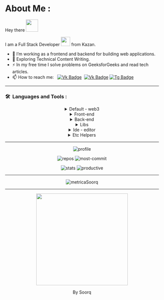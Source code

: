 # About Me :

<p>Hey there <img src="https://media.giphy.com/media/hvRJCLFzcasrR4ia7z/giphy.gif" width="40"></p>

I am a Full Stack Developer <img src="https://media.giphy.com/media/WUlplcMpOCEmTGBtBW/giphy.gif" width="30"> from Kazan.

- 🔭 I’m working as a frontend and backend for building web applications.
- 🌱 Exploring Technical Content Writing.
- ⚡ In my free time I solve problems on GeeksforGeeks and read tech articles.
- 📫 How to reach me: &nbsp; [![Vk Badge](https://img.shields.io/badge/-danil-blue?style=flat&logo=vk&logoColor=white)](https://www.vk.com/raevmika)&nbsp; [![Vk Badge](https://img.shields.io/badge/-danil-red?style=flat&logo=gmail&logoColor=white)](mailto:karpuhinlox12@gmail.com) [![Tg Badge](https://img.shields.io/badge/-danil-blue?style=flat&logo=telegram&logoColor=white)](https://t.me/soorqdanil)

---

### 🛠 &nbsp;Languages and Tools :

<details align="center">
   <summary>
   Default - web3
	</summary>
	<br />
	<p>
		<img src="https://skillicons.dev/icons?i=html&theme=dark" title="HTML5" alt="HTML" width="40" height="40"/>&nbsp;
		<img src="https://skillicons.dev/icons?i=css&theme=dark"  title="CSS3" alt="CSS" width="40" height="40"/>&nbsp;
		<img src="https://skillicons.dev/icons?i=sass&theme=dark" title="Sass" alt="Sass" width="40" height="40"/>&nbsp;
		<img src="https://skillicons.dev/icons?i=js&theme=dark" title="JavaScript" alt="JavaScript" width="40" height="40"/>&nbsp;
		<img src="https://skillicons.dev/icons?i=ts&theme=dark" title="TypeSript" alt="TypeSript" width="40" height="40"/>&nbsp;
		<img src="https://skillicons.dev/icons?i=svg&theme=dark" title="svg" alt="svg" width="40" height="40"/>&nbsp;
	</p>
</details>

<details align="center">
   <summary>
	Front-end
	</summary>
	<br />
	<p>
		<img src="https://skillicons.dev/icons?i=nextjs&theme=dark" title="NextJs" alt="Java" width="40" height="40"/>&nbsp;
		<img src="https://skillicons.dev/icons?i=react&theme=dark" title="React" alt="React" width="40" height="40"/>&nbsp;
		<img src="https://skillicons.dev/icons?i=redux&theme=dark" title="Redux" alt="Redux " width="40" height="40"/>&nbsp;
	</p>
</details>

<details align="center">
   <summary>
	Back-end
	</summary>
	<br />
	<p>
		<img src="https://skillicons.dev/icons?i=nodejs&theme=dark" title="NodeJs" alt="NodeJs" width="40" height="40"/>&nbsp;
		<img src="https://skillicons.dev/icons?i=express&theme=dark" title="Express" alt="Express" width="40" height="40"/>&nbsp;
		<img src="https://skillicons.dev/icons?i=nestjs&theme=dark" title="NestJs" alt="NestJs" width="40" height="40"/>&nbsp;
		<img src="https://skillicons.dev/icons?i=mysql&theme=dark" title="MySQL"  alt="MySQL" width="40" height="40"/>&nbsp;
		<img src="https://skillicons.dev/icons?i=postgresql&theme=dark" title="PostgreSQL"  alt="PostgreSQL" width="40" height="40"/>&nbsp;
		<img src="https://skillicons.dev/icons?i=mongodb&theme=dark" title="MongoDb"  alt="MongoDb" width="40" height="40"/>&nbsp;
		<img src="https://skillicons.dev/icons?i=docker&theme=dark" title="Docker" alt="Docker" width="40" height="40"/>&nbsp;
		<img src="https://skillicons.dev/icons?i=graphql&theme=dark" title="GraphQl" alt="GraphQl" width="40" height="40"/>&nbsp;
		<img src="https://skillicons.dev/icons?i=jest&theme=dark" title="Jest" alt="Jest" width="40" height="40"/>&nbsp;
		<img src="https://skillicons.dev/icons?i=prisma&theme=dark" title="Prisma" alt="Prisma" width="40" height="40"/>&nbsp;
    </p>
</details>

<details align="center">
   <summary>
	Libs
	</summary>
	<br />
	<p>
		<img src="https://skillicons.dev/icons?i=tailwind&theme=dark" title="Tailwind" alt="Tailwind" width="40" height="40"/>&nbsp;
		<img src="https://skillicons.dev/icons?i=materialui&theme=dark" title="Material UI" alt="Material UI" width="40" height="40"/>&nbsp;
		<img src="https://skillicons.dev/icons?i=threejs&theme=dark" title="ThreeJs" alt="ThreeJs" width="40" height="40"/>&nbsp;
		<img src="https://skillicons.dev/icons?i=styledcomponents&theme=dark" title="StyledComponents" alt="StyledComponents" width="40" height="40"/>&nbsp;
		<img src="https://skillicons.dev/icons?i=emotion&theme=dark" title="Emotion" alt="Emotion" width="40" height="40"/>&nbsp;
		<img src="https://skillicons.dev/icons?i=jquery&theme=dark" title="Jquery" alt="Jquery" width="40" height="40"/>&nbsp;
		<img src="https://skillicons.dev/icons?i=solidjs&theme=dark" title="Solidjs" alt="Solidjs" width="40" height="40"/>&nbsp;
	</p>
</details>

<details align="center">
   <summary>
	Ide - editor
	</summary>
	<br />
	<p>
		<img src="https://skillicons.dev/icons?i=vscode&theme=dark" title="Vsc" alt="Vsc" width="40" height="40"/>&nbsp;
		<img src="https://skillicons.dev/icons?i=visualstudio&theme=dark" title="VisualStudio" alt="VisualStudio" width="40" height="40"/>&nbsp;
    	<img src="https://skillicons.dev/icons?i=idea&theme=dark" title="Ide" alt="Ide" width="40" height="40"/>&nbsp;
    </p>
</details>

<details align="center">
   <summary>
	Etc Helpers
	</summary>
	<br />
	<p>
		<img src="https://skillicons.dev/icons?i=blender&theme=dark" title="Blender" alt="Blender" width="40" height="40"/>&nbsp;
    	<img src="https://skillicons.dev/icons?i=postman&theme=dark" title="Postman"  alt="Postman" width="40" height="40"/>&nbsp;
    	<img src="https://skillicons.dev/icons?i=git&theme=dark" title="Git" alt="Git" width="40" height="40"/>&nbsp;
    	<img src="https://skillicons.dev/icons?i=powershell&theme=dark" title="PowerShell" alt="PowerShell" width="40" height="40"/>&nbsp;
    	<img src="https://skillicons.dev/icons?i=gcp&theme=dark" title="GCP" alt="GCP" width="40" height="40"/>&nbsp;
    	<img src="https://skillicons.dev/icons?i=figma&theme=dark" title="Figma" alt="Figma" width="40" height="40"/>&nbsp;
    	<img src="https://skillicons.dev/icons?i=md&theme=dark" title="MD" alt="MD" width="40" height="40"/>&nbsp;
    	<img src="https://skillicons.dev/icons?i=vite&theme=dark" title="vite" alt="Vite" width="40" height="40"/>&nbsp;
    	<img src="https://skillicons.dev/icons?i=webpack&theme=dark" title="WebPack" alt="WebPack" width="40" height="40"/>&nbsp;
    </p>
</details>

---

<p align="center">
	<img src="https://github-profile-summary-cards.vercel.app/api/cards/profile-details?username=soorq&theme=2077" alt="profile"/>
	<p align="center">
		<img src="https://github-profile-summary-cards.vercel.app/api/cards/repos-per-language?username=soorq&theme=2077" alt="repos"/>
		<img src="https://github-profile-summary-cards.vercel.app/api/cards/most-commit-language?username=soorq&theme=2077" alt="most-commit"/>
	</p>
	<p align="center">
		<img src="https://github-profile-summary-cards.vercel.app/api/cards/stats?username=soorq&theme=2077" alt="stats"/>
		<img src="https://github-profile-summary-cards.vercel.app/api/cards/productive-time?username=soorq&theme=2077&utcOffset=8" alt="productive"/>
	</p>
</p>

---

<p align="center">
	<img src="https://metrics.lecoq.io/soorq" alt="metricaSoorq" />
</p>

---

<p align="center" >
	<img src="https://camo.githubusercontent.com/fa22a95c9000d4e4914bc5de9fb94adde07fc0123f0f91ed0f2c3b7bd0240fcb/68747470733a2f2f6f63746f6465782e6769746875622e636f6d2f696d616765732f6461667470756e6b746f6361742d74686f6d61732e676966" width="300" height="300"/>
	<p align="center">
		By Soorq
	</p>
</p>

#
